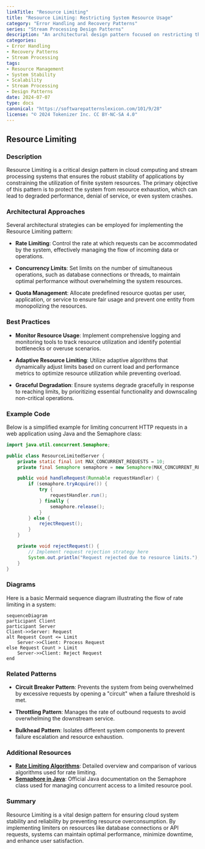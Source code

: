 ```yaml
---
linkTitle: "Resource Limiting"
title: "Resource Limiting: Restricting System Resource Usage"
category: "Error Handling and Recovery Patterns"
series: "Stream Processing Design Patterns"
description: "An architectural design pattern focused on restricting the usage of system resources to prevent overconsumption, ensuring system stability and reliability."
categories:
- Error Handling
- Recovery Patterns
- Stream Processing
tags:
- Resource Management
- System Stability
- Scalability
- Stream Processing
- Design Patterns
date: 2024-07-07
type: docs
canonical: "https://softwarepatternslexicon.com/101/9/28"
license: "© 2024 Tokenizer Inc. CC BY-NC-SA 4.0"
---
```


## Resource Limiting

### Description

Resource Limiting is a critical design pattern in cloud computing and stream processing systems that ensures the robust stability of applications by constraining the utilization of finite system resources. The primary objective of this pattern is to protect the system from resource exhaustion, which can lead to degraded performance, denial of service, or even system crashes.

### Architectural Approaches

Several architectural strategies can be employed for implementing the Resource Limiting pattern:

- **Rate Limiting**: Control the rate at which requests can be accommodated by the system, effectively managing the flow of incoming data or operations.
  
- **Concurrency Limits**: Set limits on the number of simultaneous operations, such as database connections or threads, to maintain optimal performance without overwhelming the system resources.

- **Quota Management**: Allocate predefined resource quotas per user, application, or service to ensure fair usage and prevent one entity from monopolizing the resources.

### Best Practices

- **Monitor Resource Usage**: Implement comprehensive logging and monitoring tools to track resource utilization and identify potential bottlenecks or overuse scenarios.

- **Adaptive Resource Limiting**: Utilize adaptive algorithms that dynamically adjust limits based on current load and performance metrics to optimize resource utilization while preventing overload.

- **Graceful Degradation**: Ensure systems degrade gracefully in response to reaching limits, by prioritizing essential functionality and downscaling non-critical operations.

### Example Code

Below is a simplified example for limiting concurrent HTTP requests in a web application using Java and the Semaphore class:

```java
import java.util.concurrent.Semaphore;

public class ResourceLimitedServer {
    private static final int MAX_CONCURRENT_REQUESTS = 10;
    private final Semaphore semaphore = new Semaphore(MAX_CONCURRENT_REQUESTS);

    public void handleRequest(Runnable requestHandler) {
        if (semaphore.tryAcquire()) {
            try {
                requestHandler.run();
            } finally {
                semaphore.release();
            }
        } else {
            rejectRequest();
        }
    }

    private void rejectRequest() {
        // Implement request rejection strategy here
        System.out.println("Request rejected due to resource limits.");
    }
}
```

### Diagrams

Here is a basic Mermaid sequence diagram illustrating the flow of rate limiting in a system:

```mermaid
sequenceDiagram
participant Client
participant Server
Client->>Server: Request
alt Request Count <= Limit
    Server->>Client: Process Request
else Request Count > Limit
    Server->>Client: Reject Request
end
```

### Related Patterns

- **Circuit Breaker Pattern**: Prevents the system from being overwhelmed by excessive requests by opening a "circuit" when a failure threshold is met.
  
- **Throttling Pattern**: Manages the rate of outbound requests to avoid overwhelming the downstream service.

- **Bulkhead Pattern**: Isolates different system components to prevent failure escalation and resource exhaustion.

### Additional Resources

- **[Rate Limiting Algorithms](https://en.wikipedia.org/wiki/Rate_limiting)**: Detailed overview and comparison of various algorithms used for rate limiting.
- **[Semaphore in Java](https://docs.oracle.com/javase/7/docs/api/java/util/concurrent/Semaphore.html)**: Official Java documentation on the Semaphore class used for managing concurrent access to a limited resource pool.

### Summary

Resource Limiting is a vital design pattern for ensuring cloud system stability and reliability by preventing resource overconsumption. By implementing limiters on resources like database connections or API requests, systems can maintain optimal performance, minimize downtime, and enhance user satisfaction.

